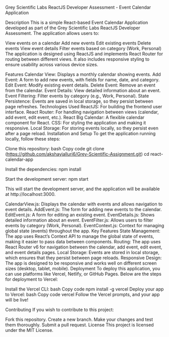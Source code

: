 Grey Scientific Labs ReactJS Developer Assessment - Event Calendar Application

Description
This is a simple React-based Event Calendar Application developed as part of the Grey Scientific Labs ReactJS Developer Assessment. The application allows users to:

View events on a calendar
Add new events
Edit existing events
Delete events
View event details
Filter events based on category (Work, Personal)
The application is designed using ReactJS and implements React Router for routing between different views. It also includes responsive styling to ensure usability across various device sizes.

Features
Calendar View: Displays a monthly calendar showing events.
Add Event: A form to add new events, with fields for name, date, and category.
Edit Event: Modify existing event details.
Delete Event: Remove an event from the calendar.
Event Details: View detailed information about an event.
Event Filtering: Filter events by category (e.g., Work, Personal).
State Persistence: Events are saved in local storage, so they persist between page refreshes.
Technologies Used
ReactJS: For building the frontend user interface.
React Router: For handling navigation between views (calendar, add event, edit event, etc.).
React Big Calendar: A flexible calendar component for React.
CSS: For styling the application and making it responsive.
Local Storage: For storing events locally, so they persist even after a page reload.
Installation and Setup
To get the application running locally, follow these steps:

Clone this repository:
bash
Copy code
git clone (https://github.com/akshayjalluri6/Grey-Scientific-Assignment.git)
cd react-calendar-app

Install the dependencies:
npm install

Start the development server:
npm start

This will start the development server, and the application will be available at http://localhost:3000.



CalendarView.js: Displays the calendar with events and allows navigation to event details.
AddEvent.js: The form for adding new events to the calendar.
EditEvent.js: A form for editing an existing event.
EventDetails.js: Shows detailed information about an event.
EventFilter.js: Allows users to filter events by category (Work, Personal).
EventContext.js: Context for managing global state (events) throughout the app.
Key Features
State Management: The app uses React’s Context API to manage the global state of events, making it easier to pass data between components.
Routing: The app uses React Router v6 for navigation between the calendar, add event, edit event, and event details pages.
Local Storage: Events are stored in local storage, which ensures that they persist between page reloads.
Responsive Design: The app is designed to be responsive and works well on different screen sizes (desktop, tablet, mobile).
Deployment
To deploy this application, you can use platforms like Vercel, Netlify, or GitHub Pages. Below are the steps for deployment to Vercel:

Install the Vercel CLI:
bash
Copy code
npm install -g vercel
Deploy your app to Vercel:
bash
Copy code
vercel
Follow the Vercel prompts, and your app will be live!

Contributing
If you wish to contribute to this project:

Fork this repository.
Create a new branch.
Make your changes and test them thoroughly.
Submit a pull request.
License
This project is licensed under the MIT License.
